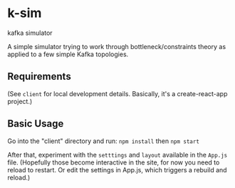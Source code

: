 # k-sim
kafka simulator 

A simple simulator trying to work through bottleneck/constraints theory as applied to a few simple Kafka topologies.

## Requirements
(See `client` for local development details. Basically, it's a create-react-app project.)

## Basic Usage
Go into the "client" directory and run:  `npm install` then `npm start`

After that, experiment with the `setttings` and `layout` available in the `App.js` file.  (Hopefully those become interactive in the site, for now you need to reload to restart.  Or edit the settings in App.js, which triggers a rebuild and reload.)